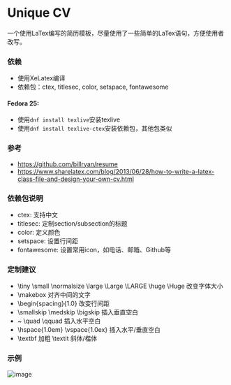 # Unique CV

一个使用LaTex编写的简历模板，尽量使用了一些简单的LaTex语句，方便使用者改写。

### 依赖

+ 使用XeLatex编译
+ 依赖包：ctex, titlesec, color, setspace, fontawesome

#### Fedora 25:
+ 使用`dnf install texlive`安装texlive
+ 使用`dnf install texlive-ctex`安装依赖包，其他包类似

### 参考

+ https://github.com/billryan/resume
+ https://www.sharelatex.com/blog/2013/06/28/how-to-write-a-latex-class-file-and-design-your-own-cv.html

### 依赖包说明
+ ctex: 支持中文
+ titlesec: 定制section/subsection的标题
+ color: 定义颜色
+ setspace: 设置行间距
+ fontawesome: 设置常用icon，如电话、邮箱、Github等

### 定制建议
+ \tiny \small \normalsize \large \Large \LARGE \huge \Huge 改变字体大小
+ \makebox 对齐中间的文字
+ \begin{spacing}{1.0} 改变行间距
+ \smallskip \medskip \bigskip 插入垂直空白
+ ~ \quad \qquad 插入水平空白
+ \hspace{1.0em} \vspace{1.0ex} 插入水平/垂直空白
+ \textbf 加粗 \textit 斜体/楷体

### 示例
![image](https://github.com/Ar-cheng/uniquecv/example.jpg)
